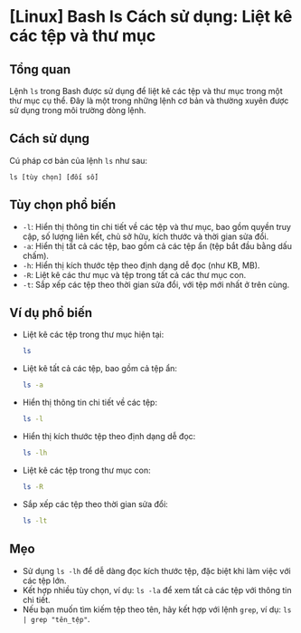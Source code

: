 # [Linux] Bash ls Cách sử dụng: Liệt kê các tệp và thư mục

## Tổng quan
Lệnh `ls` trong Bash được sử dụng để liệt kê các tệp và thư mục trong một thư mục cụ thể. Đây là một trong những lệnh cơ bản và thường xuyên được sử dụng trong môi trường dòng lệnh.

## Cách sử dụng
Cú pháp cơ bản của lệnh `ls` như sau:
```
ls [tùy chọn] [đối số]
```

## Tùy chọn phổ biến
- `-l`: Hiển thị thông tin chi tiết về các tệp và thư mục, bao gồm quyền truy cập, số lượng liên kết, chủ sở hữu, kích thước và thời gian sửa đổi.
- `-a`: Hiển thị tất cả các tệp, bao gồm cả các tệp ẩn (tệp bắt đầu bằng dấu chấm).
- `-h`: Hiển thị kích thước tệp theo định dạng dễ đọc (như KB, MB).
- `-R`: Liệt kê các thư mục và tệp trong tất cả các thư mục con.
- `-t`: Sắp xếp các tệp theo thời gian sửa đổi, với tệp mới nhất ở trên cùng.

## Ví dụ phổ biến
- Liệt kê các tệp trong thư mục hiện tại:
  ```bash
  ls
  ```

- Liệt kê tất cả các tệp, bao gồm cả tệp ẩn:
  ```bash
  ls -a
  ```

- Hiển thị thông tin chi tiết về các tệp:
  ```bash
  ls -l
  ```

- Hiển thị kích thước tệp theo định dạng dễ đọc:
  ```bash
  ls -lh
  ```

- Liệt kê các tệp trong thư mục con:
  ```bash
  ls -R
  ```

- Sắp xếp các tệp theo thời gian sửa đổi:
  ```bash
  ls -lt
  ```

## Mẹo
- Sử dụng `ls -lh` để dễ dàng đọc kích thước tệp, đặc biệt khi làm việc với các tệp lớn.
- Kết hợp nhiều tùy chọn, ví dụ: `ls -la` để xem tất cả các tệp với thông tin chi tiết.
- Nếu bạn muốn tìm kiếm tệp theo tên, hãy kết hợp với lệnh `grep`, ví dụ: `ls | grep "tên_tệp"`.